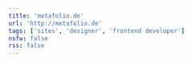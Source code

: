 ```yaml
---
title: 'metafolio.de'
url: 'http://metafolio.de'
tags: ['sites', 'designer', 'frontend developer']
nsfw: false
rss: false
---
```


